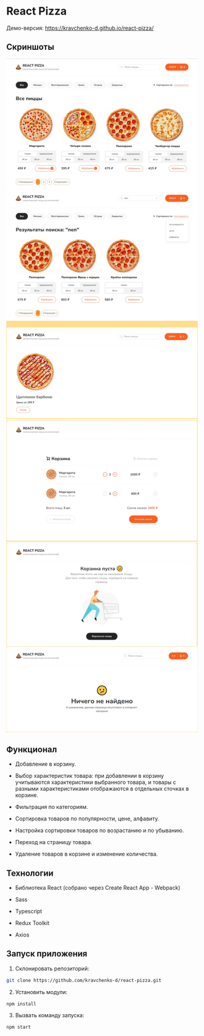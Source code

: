 # React Pizza

Демо-версия:
https://kravchenko-d.github.io/react-pizza/

## Скриншоты

![App](/screenshots/screenshot_01.jpg)
![Search](/screenshots/screenshot_02.jpg)
![Item Page](/screenshots/screenshot_03.jpg)
![Cart](/screenshots/screenshot_04.jpg)
![Empty Cart](/screenshots/screenshot_05.jpg)
![Not Found](/screenshots/screenshot_06.jpg)

## Функционал

* Добавление в корзину.

* Выбор характеристик товара: при добавлении в корзину учитываются характеристики выбранного товара, и товары с разными характеристиками отображаются в отдельных сточках в корзине.

* Фильтрация по категориям.

* Сортировка товаров по популярности, цене, алфавиту.

* Настройка сортировки товаров по возрастанию и по убыванию.

* Переход на страницу товара.

* Удаление товаров в корзине и изменение количества.

## Технологии

* Библиотека React (собрано через Create React App - Webpack)

* Sass

* Typescript

* Redux Toolkit

* Axios

## Запуск приложения

1. Склонировать репозиторий:

``` bash
git clone https://github.com/kravchenko-d/react-pizza.git
```

2. Установить модули:

``` bash
npm install
```

3. Вызвать команду запуска:

```bash
npm start
```
